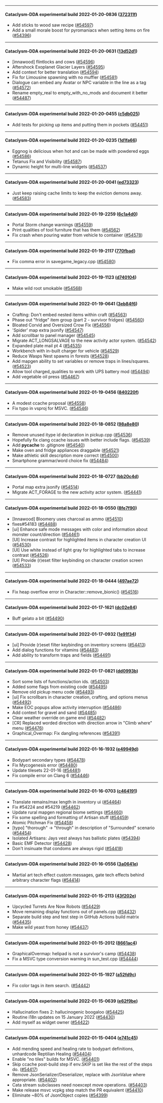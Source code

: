 
---

#### Cataclysm-DDA experimental build 2022-01-20-0836 ([372311f](https://github.com/CleverRaven/Cataclysm-DDA/releases/tag/cdda-experimental-2022-01-20-0836))

* Add sticks to wood saw recipe ([#54597](https://github.com/CleverRaven/Cataclysm-DDA/pull/54597))
* Add a small morale boost for pyromaniacs when setting items on fire ([#54396](https://github.com/CleverRaven/Cataclysm-DDA/pull/54396))

---

#### Cataclysm-DDA experimental build 2022-01-20-0631 ([13d52d1](https://github.com/CleverRaven/Cataclysm-DDA/releases/tag/cdda-experimental-2022-01-20-0631))

* [innawood] flintlocks and cows ([#54596](https://github.com/CleverRaven/Cataclysm-DDA/pull/54596))
* Aftershock Exoplanet Glacier Layers ([#54595](https://github.com/CleverRaven/Cataclysm-DDA/pull/54595))
* Add context for better translation ([#54594](https://github.com/CleverRaven/Cataclysm-DDA/pull/54594))
* Fix for Limousine spawning with no muffler ([#54581](https://github.com/CleverRaven/Cataclysm-DDA/pull/54581))
* Dialogue can embed any Avatar or NPC variable in the line as a tag ([#54572](https://github.com/CleverRaven/Cataclysm-DDA/pull/54572))
* Rename empty_real to empty_with_no_mods and document it better ([#54487](https://github.com/CleverRaven/Cataclysm-DDA/pull/54487))

---

#### Cataclysm-DDA experimental build 2022-01-20-0455 ([c5db025](https://github.com/CleverRaven/Cataclysm-DDA/releases/tag/cdda-experimental-2022-01-20-0455))

* Add tests for picking up items and putting them in pockets ([#54451](https://github.com/CleverRaven/Cataclysm-DDA/pull/54451))

---

#### Cataclysm-DDA experimental build 2022-01-20-0235 ([1d1fa66](https://github.com/CleverRaven/Cataclysm-DDA/releases/tag/cdda-experimental-2022-01-20-0235))

* Eggnog is delicious when hot and can be made with powdered eggs ([#54586](https://github.com/CleverRaven/Cataclysm-DDA/pull/54586))
* Tetanus Fix and Visibility ([#54587](https://github.com/CleverRaven/Cataclysm-DDA/pull/54587))
* Dynamic height for multi-line widgets ([#54537](https://github.com/CleverRaven/Cataclysm-DDA/pull/54537))

---

#### Cataclysm-DDA experimental build 2022-01-20-0041 ([ed73323](https://github.com/CleverRaven/Cataclysm-DDA/releases/tag/cdda-experimental-2022-01-20-0041))

* Just keep raising cache limits to keep the eviction demons away. ([#54583](https://github.com/CleverRaven/Cataclysm-DDA/pull/54583))

---

#### Cataclysm-DDA experimental build 2022-01-19-2259 ([6c1a4d0](https://github.com/CleverRaven/Cataclysm-DDA/releases/tag/cdda-experimental-2022-01-19-2259))

* Portal Storm change warnings ([#54559](https://github.com/CleverRaven/Cataclysm-DDA/pull/54559))
* Print qualities of tool furniture that has them ([#54562](https://github.com/CleverRaven/Cataclysm-DDA/pull/54562))
* Fix crash when pouring water from vehicle to container ([#54578](https://github.com/CleverRaven/Cataclysm-DDA/pull/54578))

---

#### Cataclysm-DDA experimental build 2022-01-19-2117 ([770fbad](https://github.com/CleverRaven/Cataclysm-DDA/releases/tag/cdda-experimental-2022-01-19-2117))

* Fix comma error in savegame_legacy.cpp ([#54580](https://github.com/CleverRaven/Cataclysm-DDA/pull/54580))

---

#### Cataclysm-DDA experimental build 2022-01-19-1123 ([d740104](https://github.com/CleverRaven/Cataclysm-DDA/releases/tag/cdda-experimental-2022-01-19-1123))

* Make wild root smokable ([#54568](https://github.com/CleverRaven/Cataclysm-DDA/pull/54568))

---

#### Cataclysm-DDA experimental build 2022-01-19-0641 ([3eb84f6](https://github.com/CleverRaven/Cataclysm-DDA/releases/tag/cdda-experimental-2022-01-19-0641))

* Crafting: Don't embed nested items within craft ([#54563](https://github.com/CleverRaven/Cataclysm-DDA/pull/54563))
* Phase out "fridge" item group (part 2 - survivor fridges) ([#54560](https://github.com/CleverRaven/Cataclysm-DDA/pull/54560))
* Bloated Corvid and Oversized Crow Fix ([#54556](https://github.com/CleverRaven/Cataclysm-DDA/pull/54556))
* 'Spider' map extra jsonify ([#54547](https://github.com/CleverRaven/Cataclysm-DDA/pull/54547))
* Add scrollbar to panel manager ([#54545](https://github.com/CleverRaven/Cataclysm-DDA/pull/54545))
* Migrate ACT_LONGSALVAGE to the new activity actor system. ([#54542](https://github.com/CleverRaven/Cataclysm-DDA/pull/54542))
* Expanded plate mail pt 4 ([#54535](https://github.com/CleverRaven/Cataclysm-DDA/pull/54535))
* Workbench with in-built charger for vehicle ([#54529](https://github.com/CleverRaven/Cataclysm-DDA/pull/54529))
* Reduce Wasps Nest spawns in forests ([#54528](https://github.com/CleverRaven/Cataclysm-DDA/pull/54528))
* Add mapgen ability to set variables or remove traps in lines/squares.  ([#54523](https://github.com/CleverRaven/Cataclysm-DDA/pull/54523))
* Allow tool charged_qualities to work with UPS battery mod ([#54494](https://github.com/CleverRaven/Cataclysm-DDA/pull/54494))
* Add vegetable oil press ([#54467](https://github.com/CleverRaven/Cataclysm-DDA/pull/54467))

---

#### Cataclysm-DDA experimental build 2022-01-19-0456 ([840220f](https://github.com/CleverRaven/Cataclysm-DDA/releases/tag/cdda-experimental-2022-01-19-0456))

* A modest ccache proposal ([#54558](https://github.com/CleverRaven/Cataclysm-DDA/pull/54558))
* Fix typo in vsproj for MSVC. ([#54546](https://github.com/CleverRaven/Cataclysm-DDA/pull/54546))

---

#### Cataclysm-DDA experimental build 2022-01-18-0852 ([98a8e80](https://github.com/CleverRaven/Cataclysm-DDA/releases/tag/cdda-experimental-2022-01-18-0852))

* Remove unused itype id declaration in pickup.cpp ([#54536](https://github.com/CleverRaven/Cataclysm-DDA/pull/54536))
* Hopefully fix clang ccache issues with better include flags. ([#54539](https://github.com/CleverRaven/Cataclysm-DDA/pull/54539))
* Add __pycache__ to .gitignore ([#54540](https://github.com/CleverRaven/Cataclysm-DDA/pull/54540))
* Make oven and fridge appliances draggable ([#54521](https://github.com/CleverRaven/Cataclysm-DDA/pull/54521))
* Make athletic skill description more correct ([#54500](https://github.com/CleverRaven/Cataclysm-DDA/pull/54500))
* Smartphone grammar/word choice fix ([#54484](https://github.com/CleverRaven/Cataclysm-DDA/pull/54484))

---

#### Cataclysm-DDA experimental build 2022-01-18-0727 ([bb20c4d](https://github.com/CleverRaven/Cataclysm-DDA/releases/tag/cdda-experimental-2022-01-18-0727))

* Portal map extra jsonify ([#54514](https://github.com/CleverRaven/Cataclysm-DDA/pull/54514))
* Migrate ACT_FORAGE to the new activity actor system. ([#54441](https://github.com/CleverRaven/Cataclysm-DDA/pull/54441))

---

#### Cataclysm-DDA experimental build 2022-01-18-0550 ([8fe7f90](https://github.com/CleverRaven/Cataclysm-DDA/releases/tag/cdda-experimental-2022-01-18-0550))

* [Innawood] Bloomery uses charcoal as ammo ([#54510](https://github.com/CleverRaven/Cataclysm-DDA/pull/54510))
* fixes#54183 ([#54488](https://github.com/CleverRaven/Cataclysm-DDA/pull/54488))
* [ui] Enhance safe mode messages with color and information about monster count/direction ([#54461](https://github.com/CleverRaven/Cataclysm-DDA/pull/54461))
* [UI] Increase contrast for highlighted items in character creation UI ([#54530](https://github.com/CleverRaven/Cataclysm-DDA/pull/54530))
* [UI] Use white instead of light gray for highlighted tabs to increase contrast ([#54526](https://github.com/CleverRaven/Cataclysm-DDA/pull/54526))
* [UI] Provide (r)eset filter keybinding on character creation screen ([#54533](https://github.com/CleverRaven/Cataclysm-DDA/pull/54533))

---

#### Cataclysm-DDA experimental build 2022-01-18-0444 ([497ae72](https://github.com/CleverRaven/Cataclysm-DDA/releases/tag/cdda-experimental-2022-01-18-0444))

* Fix heap overflow error in Character::remove_bionic() ([#54516](https://github.com/CleverRaven/Cataclysm-DDA/pull/54516))

---

#### Cataclysm-DDA experimental build 2022-01-17-1621 ([dc02e84](https://github.com/CleverRaven/Cataclysm-DDA/releases/tag/cdda-experimental-2022-01-17-1621))

* Buff gelato a bit ([#54490](https://github.com/CleverRaven/Cataclysm-DDA/pull/54490))

---

#### Cataclysm-DDA experimental build 2022-01-17-0932 ([1e91f34](https://github.com/CleverRaven/Cataclysm-DDA/releases/tag/cdda-experimental-2022-01-17-0932))

* [ui] Provide (r)eset filter keybinding on inventory screens ([#54413](https://github.com/CleverRaven/Cataclysm-DDA/pull/54413))
* Add dialog functions for vitamins ([#54483](https://github.com/CleverRaven/Cataclysm-DDA/pull/54483))
* Add ability to transform traps and fields ([#54491](https://github.com/CleverRaven/Cataclysm-DDA/pull/54491))

---

#### Cataclysm-DDA experimental build 2022-01-17-0821 ([dd0993b](https://github.com/CleverRaven/Cataclysm-DDA/releases/tag/cdda-experimental-2022-01-17-0821))

* Sort some lists of functions/action ids. ([#54503](https://github.com/CleverRaven/Cataclysm-DDA/pull/54503))
* Added some flags from existing code ([#54495](https://github.com/CleverRaven/Cataclysm-DDA/pull/54495))
* Remove old pickup menu code ([#54493](https://github.com/CleverRaven/Cataclysm-DDA/pull/54493))
* [ui] Fix scrollbars in character creation, crafting, and options menus ([#54492](https://github.com/CleverRaven/Cataclysm-DDA/pull/54492))
* Make EOC popups allow activity interruption ([#54486](https://github.com/CleverRaven/Cataclysm-DDA/pull/54486))
* Add context for gravel and sand ([#54485](https://github.com/CleverRaven/Cataclysm-DDA/pull/54485))
* Clear weather override on game end ([#54482](https://github.com/CleverRaven/Cataclysm-DDA/pull/54482))
* [CR] Replaced worded direction with direction arrow in "Climb where" menu ([#54476](https://github.com/CleverRaven/Cataclysm-DDA/pull/54476))
* Graphical_Overmap: Fix dangling references ([#54391](https://github.com/CleverRaven/Cataclysm-DDA/pull/54391))

---

#### Cataclysm-DDA experimental build 2022-01-16-1932 ([e49949d](https://github.com/CleverRaven/Cataclysm-DDA/releases/tag/cdda-experimental-2022-01-16-1932))

* Bodypart secondary types ([#54478](https://github.com/CleverRaven/Cataclysm-DDA/pull/54478))
* Fix Mycogenesis error ([#54480](https://github.com/CleverRaven/Cataclysm-DDA/pull/54480))
* Update tilesets 22-01-16 ([#54481](https://github.com/CleverRaven/Cataclysm-DDA/pull/54481))
* Fix compile error on Clang 6 ([#54446](https://github.com/CleverRaven/Cataclysm-DDA/pull/54446))

---

#### Cataclysm-DDA experimental build 2022-01-16-0703 ([c464191](https://github.com/CleverRaven/Cataclysm-DDA/releases/tag/cdda-experimental-2022-01-16-0703))

* Translate remains/max length in inventory ui ([#54464](https://github.com/CleverRaven/Cataclysm-DDA/pull/54464))
* Fix #54224 and #54219 ([#54462](https://github.com/CleverRaven/Cataclysm-DDA/pull/54462))
* Update rural mapgen regional biome settings ([#54460](https://github.com/CleverRaven/Cataclysm-DDA/pull/54460))
* Fix some spelling and formatting of Artisan stuff ([#54459](https://github.com/CleverRaven/Cataclysm-DDA/pull/54459))
* Atomic Pitchman Fix ([#54458](https://github.com/CleverRaven/Cataclysm-DDA/pull/54458))
* [typo] "thorough" -> "through" in description of "Surrounded" scenario ([#54454](https://github.com/CleverRaven/Cataclysm-DDA/pull/54454))
* Isolated Artisans: Jays vest always has ballistic plates ([#54394](https://github.com/CleverRaven/Cataclysm-DDA/pull/54394))
* Basic EMF Detector ([#54428](https://github.com/CleverRaven/Cataclysm-DDA/pull/54428))
* Don't insinuate that condoms are always rigid ([#54418](https://github.com/CleverRaven/Cataclysm-DDA/pull/54418))

---

#### Cataclysm-DDA experimental build 2022-01-16-0556 ([3a0641e](https://github.com/CleverRaven/Cataclysm-DDA/releases/tag/cdda-experimental-2022-01-16-0556))

* Martial art tech effect custom messages, gate tech effects behind arbitrary character flags ([#54414](https://github.com/CleverRaven/Cataclysm-DDA/pull/54414))

---

#### Cataclysm-DDA experimental build 2022-01-15-2113 ([43f202e](https://github.com/CleverRaven/Cataclysm-DDA/releases/tag/cdda-experimental-2022-01-15-2113))

* Upcycled Turrets Are Now Robots ([#54429](https://github.com/CleverRaven/Cataclysm-DDA/pull/54429))
* Move remaining display functions out of panels.cpp ([#54432](https://github.com/CleverRaven/Cataclysm-DDA/pull/54432))
* Separate build step and test step in GitHub Actions build matrix ([#54435](https://github.com/CleverRaven/Cataclysm-DDA/pull/54435))
* Make wild yeast from honey ([#54437](https://github.com/CleverRaven/Cataclysm-DDA/pull/54437))

---

#### Cataclysm-DDA experimental build 2022-01-15-2012 ([8661ac4](https://github.com/CleverRaven/Cataclysm-DDA/releases/tag/cdda-experimental-2022-01-15-2012))

* GraphicalOvermap: helipad is not a survivor's camp ([#54438](https://github.com/CleverRaven/Cataclysm-DDA/pull/54438))
* Fix a MSVC type conversion warning in sun_test.cpp ([#54444](https://github.com/CleverRaven/Cataclysm-DDA/pull/54444))

---

#### Cataclysm-DDA experimental build 2022-01-15-1927 ([a52fd9c](https://github.com/CleverRaven/Cataclysm-DDA/releases/tag/cdda-experimental-2022-01-15-1927))

* Fix color tags in item search. ([#54442](https://github.com/CleverRaven/Cataclysm-DDA/pull/54442))

---

#### Cataclysm-DDA experimental build 2022-01-15-0639 ([e62f9be](https://github.com/CleverRaven/Cataclysm-DDA/releases/tag/cdda-experimental-2022-01-15-0639))

* Hallucination fixes 2: hallucinogenic boogaloo ([#54425](https://github.com/CleverRaven/Cataclysm-DDA/pull/54425))
* Routine i18n updates on 15 January 2022 ([#54430](https://github.com/CleverRaven/Cataclysm-DDA/pull/54430))
* Add myself as widget owner ([#54422](https://github.com/CleverRaven/Cataclysm-DDA/pull/54422))

---

#### Cataclysm-DDA experimental build 2022-01-15-0404 ([e741c45](https://github.com/CleverRaven/Cataclysm-DDA/releases/tag/cdda-experimental-2022-01-15-0404))

* Add mending speed and healing rate to bodypart definitions, unhardcode Reptilian Healing ([#54404](https://github.com/CleverRaven/Cataclysm-DDA/pull/54404))
* Enable "no tiles" builds for MSVC. ([#54401](https://github.com/CleverRaven/Cataclysm-DDA/pull/54401))
* Skip ccache post-build step if env.SKIP is set like the rest of the steps do. ([#54417](https://github.com/CleverRaven/Cataclysm-DDA/pull/54417))
* Remove JsonSerializer/Deserializer, replace with JsonValue where appropriate. ([#54402](https://github.com/CleverRaven/Cataclysm-DDA/pull/54402))
* Cata stream subclasses need noexcept move operations. ([#54403](https://github.com/CleverRaven/Cataclysm-DDA/pull/54403))
* Make release msvc vcpkg step match the PR equivalent ([#54410](https://github.com/CleverRaven/Cataclysm-DDA/pull/54410))
* Eliminate ~80% of JsonObject copies ([#54399](https://github.com/CleverRaven/Cataclysm-DDA/pull/54399))

